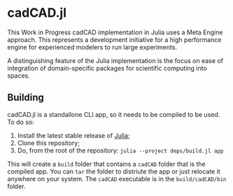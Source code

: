 # cadCAD.jl

This Work in Progress cadCAD implementation in Julia uses a Meta Engine approach. This represents a development initiative for a high performance engine for experienced modelers to run large experiments.

A distinguishing feature of the Julia implementation is the focus on ease of integration of domain-specific packages for scientific computing into spaces.

## Building

cadCAD.jl is a standallone CLI app, so it needs to be compiled to be used. To do so:

1. Install the latest stable release of [Julia](https://julialang.org/downloads/);
2. Clone this repository;
3. Do, from the root of the repository: `julia --project deps/build.jl app`

This will create a `build` folder that contains a `cadCAD` folder that is the compiled app. You can `tar` the folder to distriute the app or just relocate it anywhere on your system. The `cadCAD` executable is in the `build/cadCAD/bin` folder.
